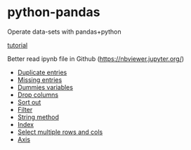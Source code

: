 # python-pandas
Operate data-sets with pandas+python

[tutorial](https://nbviewer.jupyter.org/github/justmarkham/pandas-videos/blob/master/pandas.ipynb)

Better read ipynb file in Github (https://nbviewer.jupyter.org/)

* [Duplicate entries](https://nbviewer.jupyter.org/github/yujuezhao/python-pandas/blob/master/Duplicate%20entries.ipynb)
* [Missing entries](https://nbviewer.jupyter.org/github/yujuezhao/python-pandas/blob/master/Missing%20entries.ipynb)
* [Dummies variables](https://nbviewer.jupyter.org/github/yujuezhao/python-pandas/blob/master/Dummies%20variables.ipynb)
* [Drop columns](https://nbviewer.jupyter.org/github/yujuezhao/python-pandas/blob/master/Drop.ipynb)
* [Sort out](https://nbviewer.jupyter.org/github/yujuezhao/python-pandas/blob/master/Sort%20out.ipynb)
* [Filter](https://nbviewer.jupyter.org/github/yujuezhao/python-pandas/blob/master/Filter.ipynb)
* [String method](https://nbviewer.jupyter.org/github/yujuezhao/python-pandas/blob/master/String%20Method.ipynb)
* [Index](https://nbviewer.jupyter.org/github/yujuezhao/python-pandas/blob/master/Index.ipynb)
* [Select multiple rows and cols](https://nbviewer.jupyter.org/github/yujuezhao/python-pandas/blob/master/Select%20multiple%20rows%20and%20cols.ipynb)
* [Axis]()
